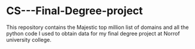 # CS---Final-Degree-project

This repository contains the Majestic top million list of domains and all the python code I used to obtain data for my final degree project at Norrof university college.

